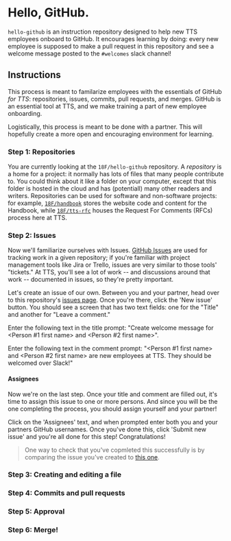 # Hello, GitHub.

`hello-github` is an instruction repository designed to help new TTS employees onboard to
GitHub. It encourages learning by doing: every new employee is supposed to make
a pull request in this repository and see a welcome message posted to the
`#welcomes` slack channel!

## Instructions

This process is meant to familarize employees with the essentials of GitHub _for TTS_: repositories, issues, commits, pull requests, and merges. GitHub is an essential tool at TTS, and we make training a part of new employee onboarding. 

Logistically, this process is meant to be done with a partner. This will hopefully create a more open and encouraging environment for learning.

### Step 1: Repositories 

You are currently looking at the `18F/hello-github` repository. A _repository_ is a home for a project: it normally has lots of files that many people contribute to. You could think about it like a folder on your computer, except that this folder is hosted in the cloud and has (potentiall) many other readers and writers. Repositories can be used for software and non-software projects: for example, [`18F/handbook`](https://github.com/18F/handbook) stores the website code and content for the Handbook, while [`18F/tts-rfc`](https://github.com/18F/tts-rfc) houses the Request For Comments (RFCs) process here at TTS.

### Step 2: Issues

Now we'll familiarize ourselves with Issues. [GitHub Issues](hhttps://guides.github.com/features/issues/) are used for tracking work in a given repository; if you're familiar with project management tools like Jira or Trello, issues are very similar to those tools' "tickets." At TTS, you'll see a lot of work -- and discussions around that work -- documented in issues, so they're pretty important.

Let's create an issue of our own. Between you and your partner, head over to this repository's [issues page](https://github.com/18F/hello-github/issues). Once you're there, click the 'New issue' button. You should see a screen that has two text fields: one for the "Title" and another for "Leave a comment."

Enter the following text in the title prompt: "Create welcome message for <Person #1 first name> and <Person #2 first name>".

Enter the following text in the comment prompt: "<Person #1 first name> and <Person #2 first name> are new employees at TTS. They should be welcomed over Slack!"

#### Assignees

Now we're on the last step. Once your title and comment are filled out, it's time to assign this issue to one or more persons. And since you will be the one completing the process, you should assign yourself and your partner!

Click on the 'Assignees' text, and when prompted enter both you and your partners GitHub usernames. Once you've done this, click 'Submit new issue' and you're all done for this step! Congratulations! 

> One way to check that you've copmleted this successfully is by comparing the issue you've created to [this one](https://github.com/18F/hello-github/issues/2).

### Step 3: Creating and editing a file

### Step 4: Commits and pull requests

### Step 5: Approval

### Step 6: Merge!
